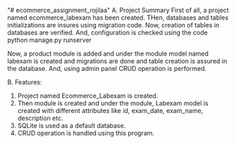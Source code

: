 "# ecommerce_assignment_rojilaa" 
A. Project Summary
First of all, a project named ecommerce_labexam has been created. THen, databases and tables initializations are insures using migration code.
Now, creation of tables in databases are verified. And, configuration is checked using the code
python manage.py runserver

Now, a product module is added and under the module model named labexam is created and migrations are done and table creation is assured in the database. And, using admin panel CRUD operation is performed.

B. Features:
1. Project named Ecommerce_Labexam is created.
2. Then module is created and under the module, Labexam model is created with different attributes like id, exam_date, exam_name, description etc.
3. SQLite is used as a default database.
4. CRUD operation is handled using this program.


